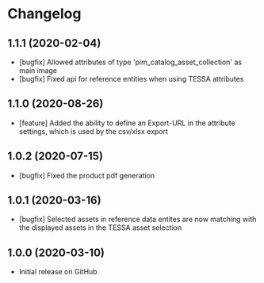 # Changelog

## 1.1.1 (2020-02-04)
* [bugfix] Allowed attributes of type 'pim_catalog_asset_collection' as main image
* [bugfix] Fixed api for reference entities when using TESSA attributes

## 1.1.0 (2020-08-26)
* [feature] Added the ability to define an Export-URL in the attribute settings, which is used by the csv/xlsx export

## 1.0.2 (2020-07-15)
* [bugfix] Fixed the product pdf generation

## 1.0.1 (2020-03-16)
* [bugfix] Selected assets in reference data entites are now matching with the displayed assets in the TESSA asset selection

## 1.0.0 (2020-03-10)
* Initial release on GitHub
